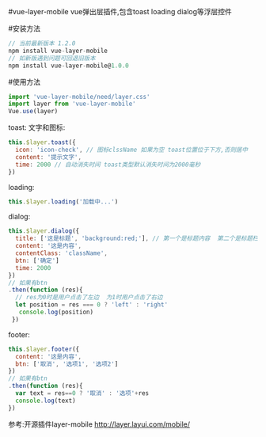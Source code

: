  #vue-layer-mobile
 vue弹出层插件,包含toast loading dialog等浮层控件
  
 #安装方法
 ```javascript
 // 当前最新版本 1.2.0
npm install vue-layer-mobile
// 如新版遇到问题可回退旧版本
npm install vue-layer-mobile@1.0.0

 ```
 
 #使用方法
 ```javascript
 import 'vue-layer-mobile/need/layer.css'
 import layer from 'vue-layer-mobile'
 Vue.use(layer)
 ```
 
 toast:
 文字和图标:
 ```javascript
 this.$layer.toast({
   icon: 'icon-check', // 图标clssName 如果为空 toast位置位于下方,否则居中
   content: '提示文字',
   time: 2000 // 自动消失时间 toast类型默认消失时间为2000毫秒
 })
 ```
 
 loading: 
 ```javascript
 this.$layer.loading('加载中...')
 ```
 dialog:
 ```javascript
 this.$layer.dialog({
   title: ['这是标题', 'background:red;'], // 第一个是标题内容  第二个是标题栏的style(可以为空)
   content: '这是内容',
   contentClass: 'className',
   btn: ['确定']
   time: 2000
 })
 // 如果有btn
 .then(function (res){
   // res为0时是用户点击了左边  为1时用户点击了右边
   let position = res === 0 ? 'left' : 'right'
    console.log(position)
  })
  ```
 
 footer:
 ```javascript
 this.$layer.footer({
   content: '这是内容',
   btn: ['取消', '选项1', '选项2']
 })
 // 如果有btn
 .then(function (res){
   var text = res==0 ? '取消' : '选项'+res
   console.log(text)
 })
 ```
参考:开源插件layer-mobile http://layer.layui.com/mobile/
  
